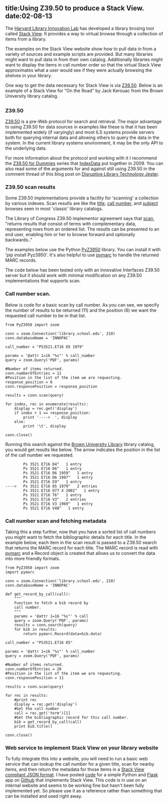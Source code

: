 title:Using Z39.50 to produce a Stack View.  
date:02-08-13
----

The [Harvard Library Innovation Lab](http://librarylab.law.harvard.edu/) has developed a library brosing tool called [Stack View](http://librarylab.law.harvard.edu/blog/stack-view/).  It provides a way to virtual browse through a collection of items from a library.   

The examples on the Stack View website show how to pull data in from a variety of sources and example scripts are provided.  But many libraries might want to pull data in from their own catalog.  Additionally libraries might want to display the items in call number order so that the virtual Stack View approximates what a user would see if they were actually browsing the shelves in your library.

One way to get the data necessary for Stack View is via [Z39.50](http://en.wikipedia.org/wiki/Z39.50).  Below is an example of a Stack View for "On the Road" by Jack Kerouac from the Brown University library catalog.  

<!-- stackview.css to style the stack -->
<link rel="stylesheet" href="http://librarylab.law.harvard.edu/stackview/demo/lib/jquery.stackview.css" type="text/css">

 
<!-- stackview.js and all js dependencies -->
<script type="text/javascript" src="http://ajax.googleapis.com/ajax/libs/jquery/1.6.1/jquery.min.js"></script>
<script type="text/javascript" src="http://librarylab.law.harvard.edu/stackview/demo/lib/jquery.stackview.min.js"></script>
 
<div id="stackview" title="Sample Stack View" style="margin: 2em; "></div>
    
<script type="text/javascript">
    var data = {
  "start": "-1", 
  "num_found": 40, 
  "limit": 50, 
  "docs": [
    {
      "callnumber": "PS3521.E716 D6 1987", 
      "link": "http://library.brown.edu/find/Record/b3168718", 
      "measurement_page_numeric": 245, 
      "creator": [
        "Kerouac, Jack, 1922-1969."
      ], 
      "measurement_height_numeric": 21, 
      "items": 1, 
      "title": "Doctor Sax :Faust part three /", 
      "pub_date": "1987", 
      "id": "b3168718", 
      "shelfrank": 10
    }, 
    {
      "callnumber": "PS3521.E716 E9", 
      "link": "http://library.brown.edu/find/Record/b1438756", 
      "measurement_page_numeric": 128, 
      "creator": [
        "Kerouac, Jack, 1922-1969."
      ], 
      "measurement_height_numeric": 22, 
      "items": 1, 
      "title": "Excerpts from Visions of Cody.", 
      "pub_date": "1959", 
      "id": "b1438756", 
      "shelfrank": 10
    }, 
    {
      "measurement_page_numeric": 605, 
      "creator": [
        "Kerouac, Jack, 1922-1969."
      ], 
      "items": 2, 
      "title": "On the road /", 
      "callnumber": "PS3521.E716 O5 1979", 
      "link": "http://library.brown.edu/find/Record/b1102953", 
      "shelfrank": 50, 
      "measurement_height_numeric": 20, 
      "pub_date": "1979", 
      "id": "b1102953"
    }, 
    {
      "callnumber": "PS3521.E716 O77x 2002", 
      "link": "http://library.brown.edu/find/Record/b3238455", 
      "measurement_page_numeric": 176, 
      "creator": [
        "Kerouac, Jack, 1922-1969."
      ], 
      "measurement_height_numeric": 21, 
      "items": 1, 
      "title": "Orpheus emerged /", 
      "pub_date": "2002", 
      "id": "b3238455", 
      "shelfrank": 10
    }, 
    {
      "callnumber": "PS3521.E716 T6", 
      "link": "http://library.brown.edu/find/Record/b1438761", 
      "measurement_page_numeric": 499, 
      "creator": [
        "Kerouac, Jack, 1922-1969."
      ], 
      "measurement_height_numeric": 22, 
      "items": 1, 
      "title": "The town & the city.", 
      "pub_date": "1950", 
      "id": "b1438761", 
      "shelfrank": 10
    }, 
    {
      "measurement_page_numeric": 280, 
      "creator": [
        "Kerouac, Jack, 1922-1969."
      ], 
      "items": 1, 
      "title": "Vanity of Duluoz :an adventurous education, 1935-46 /", 
      "callnumber": "PS3521.E716 V3 1969", 
      "link": "http://library.brown.edu/find/Record/b1438770", 
      "shelfrank": 10, 
      "measurement_height_numeric": 21, 
      "pub_date": "1969", 
      "id": "b1438770"
    }, 
    {
      "callnumber": "PS3521.E716 V3 1969", 
      "link": "http://library.brown.edu/find/Record/b1438770", 
      "measurement_page_numeric": 280, 
      "creator": [
        "Kerouac, Jack, 1922-1969."
      ], 
      "measurement_height_numeric": 21, 
      "items": 1, 
      "title": "Vanity of Duluoz :an adventurous education, 1935-46 /", 
      "pub_date": "1969", 
      "id": "b1438770", 
      "shelfrank": 10
    }, 
    {
      "callnumber": "PS3521.E716 V48", 
      "link": "http://library.brown.edu/find/Record/b1438775", 
      "measurement_page_numeric": 398, 
      "creator": [
        "Kerouac, Jack, 1922-1969."
      ], 
      "measurement_height_numeric": 24, 
      "items": 1, 
      "title": "Visions of Cody", 
      "pub_date": "1972", 
      "id": "b1438775", 
      "shelfrank": 10
    }, 
    {
      "callnumber": "PS3521.E716 V5", 
      "link": "http://library.brown.edu/find/Record/b1438779", 
      "measurement_page_numeric": 151, 
      "creator": [
        "Kerouac, Jack, 1922-1969."
      ], 
      "measurement_height_numeric": 21, 
      "items": 2, 
      "title": "Visions of Gerard.", 
      "pub_date": "1963", 
      "id": "b1438779", 
      "shelfrank": 50
    }, 
    {
      "callnumber": "PS3521.E716 Z72", 
      "link": "http://library.brown.edu/find/Record/b1438783", 
      "measurement_page_numeric": 419, 
      "creator": [
        "Charters, Ann."
      ], 
      "measurement_height_numeric": 24, 
      "items": 1, 
      "title": "Kerouac;a biography.", 
      "pub_date": "1973", 
      "id": "b1438783", 
      "shelfrank": 10
    }, 
    {
      "measurement_page_numeric": 60, 
      "creator": [
        "Gifford, Barry, 1946-"
      ], 
      "items": 1, 
      "title": "Kerouac's town /", 
      "callnumber": "PS3521.E716 Z756 1977", 
      "link": "http://library.brown.edu/find/Record/b1083350", 
      "shelfrank": 10, 
      "measurement_height_numeric": 18, 
      "pub_date": "1977", 
      "id": "b1083350"
    }, 
    {
      "callnumber": "PS3521.E716 Z755", 
      "link": "http://library.brown.edu/find/Record/b1095175", 
      "measurement_page_numeric": 339, 
      "creator": [
        "Gifford, Barry, 1946-"
      ], 
      "measurement_height_numeric": 24, 
      "items": 4, 
      "title": "Jack's book :an oral biography of Jack Kerouac /", 
      "pub_date": "1978", 
      "id": "b1095175", 
      "shelfrank": 100
    }, 
    {
      "callnumber": "PS3521.E716 Z756 1977", 
      "link": "http://library.brown.edu/find/Record/b1083350", 
      "measurement_page_numeric": 60, 
      "creator": [
        "Gifford, Barry, 1946-"
      ], 
      "measurement_height_numeric": 18, 
      "items": 1, 
      "title": "Kerouac's town /", 
      "pub_date": "1977", 
      "id": "b1083350", 
      "shelfrank": 10
    }, 
    {
      "callnumber": "PS3521.E716 Z76", 
      "link": "http://library.brown.edu/find/Record/b1050253", 
      "measurement_page_numeric": 150, 
      "creator": [
        "Hipkiss, Robert A., 1935-"
      ], 
      "measurement_height_numeric": 23, 
      "items": 1, 
      "title": "Jack Kerouac, prophet of the new romanticism :a critical study of the published works of Kerouac and a comparison of them to those of J. D. Salinger, James Purdy, John Knowles, and Ken Kesey /", 
      "pub_date": "1976", 
      "id": "b1050253", 
      "shelfrank": 10
    }, 
    {
      "callnumber": "PS3521.E716 Z775", 
      "link": "http://library.brown.edu/find/Record/b1126318", 
      "measurement_page_numeric": 400, 
      "creator": [
        "McNally, Dennis."
      ], 
      "measurement_height_numeric": 24, 
      "items": 2, 
      "title": "Desolate angel :Jack Kerouace, the Beat generation, and America /", 
      "pub_date": "1979", 
      "id": "b1126318", 
      "shelfrank": 50
    }, 
    {
      "callnumber": "1-SIZE PS3521.E716 Z776x", 
      "link": "http://library.brown.edu/find/Record/b1296288", 
      "measurement_page_numeric": 250, 
      "creator": [], 
      "measurement_height_numeric": 28, 
      "items": 2, 
      "title": "Moody Street irregulars.", 
      "pub_date": "1978", 
      "id": "b1296288", 
      "shelfrank": 50
    }, 
    {
      "callnumber": "PS3521.E718 H6", 
      "link": "http://library.brown.edu/find/Record/b1094786", 
      "measurement_page_numeric": 264, 
      "creator": [
        "Kerr, Jean."
      ], 
      "measurement_height_numeric": 22, 
      "items": 1, 
      "title": "How I got to be perfect /", 
      "pub_date": "1978", 
      "id": "b1094786", 
      "shelfrank": 10
    }, 
    {
      "callnumber": "PS3521.E718 M3", 
      "link": "http://library.brown.edu/find/Record/b1438789", 
      "measurement_page_numeric": 181, 
      "creator": [
        "Kerr, Jean."
      ], 
      "measurement_height_numeric": 22, 
      "items": 2, 
      "title": "Mary, Mary.", 
      "pub_date": "1963", 
      "id": "b1438789", 
      "shelfrank": 50
    }, 
    {
      "callnumber": "PS3521.E718 P6", 
      "link": "http://library.brown.edu/find/Record/b1002686", 
      "measurement_page_numeric": 202, 
      "creator": [
        "Kerr, Jean."
      ], 
      "measurement_height_numeric": 22, 
      "items": 2, 
      "title": "Poor Richard;[a play]", 
      "pub_date": "1965", 
      "id": "b1002686", 
      "shelfrank": 50
    }, 
    {
      "measurement_page_numeric": 168, 
      "creator": [
        "Kerr, Jean."
      ], 
      "items": 2, 
      "title": "The snake has all the lines.", 
      "callnumber": "PS3521.E718 S5", 
      "link": "http://library.brown.edu/find/Record/b1438792", 
      "shelfrank": 50, 
      "measurement_height_numeric": 22, 
      "pub_date": "1960", 
      "id": "b1438792"
    }, 
    {
      "callnumber": "PS3521.E72 I3", 
      "link": "http://library.brown.edu/find/Record/b1438797", 
      "measurement_page_numeric": 292, 
      "creator": [
        "Kerr, Sophie, 1880-1965."
      ], 
      "measurement_height_numeric": 20, 
      "items": 1, 
      "title": "In for a penny", 
      "pub_date": "1931", 
      "id": "b1438797", 
      "shelfrank": 10
    }, 
    {
      "callnumber": "PS3521.E72 S4", 
      "link": "http://library.brown.edu/find/Record/b1438800", 
      "measurement_page_numeric": 3, 
      "creator": [
        "Kerr, Sophie, 1880-1965."
      ], 
      "measurement_height_numeric": 20, 
      "items": 1, 
      "title": "The see-saw;a story of to-day,", 
      "pub_date": "1919", 
      "id": "b1438800", 
      "shelfrank": 10
    }, 
    {
      "callnumber": "PS3521.E735 A6 1995", 
      "link": "http://library.brown.edu/find/Record/b2305716", 
      "measurement_page_numeric": 625, 
      "creator": [
        "Kerouac, Jack, 1922-1969."
      ], 
      "measurement_height_numeric": 21, 
      "items": 2, 
      "title": "The portable Jack Kerouac /", 
      "pub_date": "1995", 
      "id": "b2305716", 
      "shelfrank": 50
    }, 
    {
      "callnumber": "PS3521.E735 A6x 1990", 
      "link": "http://library.brown.edu/find/Record/b2096271", 
      "measurement_page_numeric": 3, 
      "creator": [
        "Kerouac, Jack, 1922-1969."
      ], 
      "measurement_height_numeric": 4, 
      "items": 4, 
      "title": "The Jack Kerouac collection", 
      "pub_date": "1990", 
      "id": "b2096271", 
      "shelfrank": 100
    }, 
    {
      "callnumber": "PS3521.E735 A92 1999", 
      "link": "http://library.brown.edu/find/Record/b2988454", 
      "measurement_page_numeric": 249, 
      "creator": [
        "Kerouac, Jack, 1922-1969."
      ], 
      "measurement_height_numeric": 23, 
      "items": 2, 
      "title": "Atop an Underwood :early stories and other writings /", 
      "pub_date": "1999", 
      "id": "b2988454", 
      "shelfrank": 50
    }, 
    {
      "callnumber": "PS3521.E735 B55 1995", 
      "link": "http://library.brown.edu/find/Record/b2362786", 
      "measurement_page_numeric": 1, 
      "creator": [
        "Kerouac, Jack, 1922-1969."
      ], 
      "measurement_height_numeric": 19, 
      "items": 2, 
      "title": "Book of blues /", 
      "pub_date": "1995", 
      "id": "b2362786", 
      "shelfrank": 50
    }, 
    {
      "callnumber": "PS3521.E735 B667 2006", 
      "link": "http://library.brown.edu/find/Record/b4037830", 
      "measurement_page_numeric": 413, 
      "creator": [
        "Kerouac, Jack, 1922-1969."
      ], 
      "measurement_height_numeric": 16, 
      "items": 1, 
      "title": "Book of sketches, 1952-57 /", 
      "pub_date": "2006", 
      "id": "b4037830", 
      "shelfrank": 10
    }, 
    {
      "callnumber": "PS3521.E735 D48 1959", 
      "link": "http://library.brown.edu/find/Record/b2586148", 
      "measurement_page_numeric": 192, 
      "creator": [
        "Kerouac, Jack, 1922-1969."
      ], 
      "measurement_height_numeric": 18, 
      "items": 3, 
      "title": "The Dharma bums /", 
      "pub_date": "1959", 
      "id": "b2586148", 
      "shelfrank": 70
    }, 
    {
      "callnumber": "PS3521.E735 M34 1993", 
      "link": "http://library.brown.edu/find/Record/b3984953", 
      "measurement_page_numeric": 194, 
      "creator": [
        "Kerouac, Jack, 1922-1969."
      ], 
      "measurement_height_numeric": 20, 
      "items": 1, 
      "title": "Maggie Cassidy /", 
      "pub_date": "1993", 
      "id": "b3984953", 
      "shelfrank": 10
    }, 
    {
      "callnumber": "PS3521.E735 M435 1992", 
      "link": "http://library.brown.edu/find/Record/b2069765", 
      "measurement_page_numeric": 202, 
      "creator": [
        "Jones, James T., 1948-"
      ], 
      "measurement_height_numeric": 23, 
      "items": 1, 
      "title": "A map of Mexico City blues :Jack Kerouac as poet /", 
      "pub_date": "1992", 
      "id": "b2069765", 
      "shelfrank": 10
    }, 
    {
      "callnumber": "PS3521.E735 O5 2007", 
      "link": "http://library.brown.edu/find/Record/b4357673", 
      "measurement_page_numeric": 408, 
      "creator": [
        "Kerouac, Jack, 1922-1969."
      ], 
      "measurement_height_numeric": 24, 
      "items": 1, 
      "title": "On the road :the original scroll /", 
      "pub_date": "2007", 
      "id": "b4357673", 
      "shelfrank": 10
    }, 
    {
      "callnumber": "PS3521.E735 O5 2009", 
      "link": "http://library.brown.edu/find/Record/b6149606", 
      "measurement_page_numeric": 1, 
      "creator": [
        "Kerouac, Jack, 1922-1969."
      ], 
      "measurement_height_numeric": 20, 
      "items": 1, 
      "title": "Getting inside Jack Kerouac's head /", 
      "pub_date": "2009", 
      "id": "b6149606", 
      "shelfrank": 10
    }, 
    {
      "callnumber": "PS3521.E735 O5x 1957", 
      "link": "http://library.brown.edu/find/Record/b4040534", 
      "measurement_page_numeric": 254, 
      "creator": [
        "Kerouac, Jack, 1922-1969."
      ], 
      "measurement_height_numeric": 18, 
      "items": 1, 
      "title": "On the road /", 
      "pub_date": "1957", 
      "id": "b4040534", 
      "shelfrank": 10
    }, 
    {
      "callnumber": "PS3521.E735 O5x 1958", 
      "link": "http://library.brown.edu/find/Record/b2598586", 
      "measurement_page_numeric": 254, 
      "creator": [
        "Kerouac, Jack, 1922-1969."
      ], 
      "measurement_height_numeric": 18, 
      "items": 1, 
      "title": "On the road /", 
      "pub_date": "1958", 
      "id": "b2598586", 
      "shelfrank": 10
    }, 
    {
      "callnumber": "1-SIZE PS3521.E735 O5325 2007", 
      "link": "http://library.brown.edu/find/Record/b4758951", 
      "measurement_page_numeric": 207, 
      "creator": [
        "Gewirtz, Isaac."
      ], 
      "measurement_height_numeric": 29, 
      "items": 1, 
      "title": "Beatific souls :Jack Kerouac on the road /", 
      "pub_date": "2007", 
      "id": "b4758951", 
      "shelfrank": 10
    }, 
    {
      "callnumber": "PS3521.E735 O533 1999", 
      "link": "http://library.brown.edu/find/Record/b2982105", 
      "measurement_page_numeric": 137, 
      "creator": [
        "Holton, Robert, 1950-"
      ], 
      "measurement_height_numeric": 23, 
      "items": 1, 
      "title": "On the road :Kerouac's ragged American journey /", 
      "pub_date": "1999", 
      "id": "b2982105", 
      "shelfrank": 10
    }, 
    {
      "measurement_page_numeric": 205, 
      "creator": [
        "Leland, John, 1959-"
      ], 
      "items": 1, 
      "title": "Why Kerouac matters :the lessons of On the road (they're not what you think) /", 
      "callnumber": "PS3521.E735 O5347 2007", 
      "link": "http://library.brown.edu/find/Record/b4181991", 
      "shelfrank": 10, 
      "measurement_height_numeric": 22, 
      "pub_date": "2007", 
      "id": "b4181991"
    }, 
    {
      "callnumber": "PS3521.E735 O5347 2007", 
      "link": "http://library.brown.edu/find/Record/b4181991", 
      "measurement_page_numeric": 205, 
      "creator": [
        "Leland, John, 1959-"
      ], 
      "measurement_height_numeric": 22, 
      "items": 1, 
      "title": "Why Kerouac matters :the lessons of On the road (they're not what you think) /", 
      "pub_date": "2007", 
      "id": "b4181991", 
      "shelfrank": 10
    }, 
    {
      "callnumber": "PS3521.E735 O537 1999", 
      "link": "http://library.brown.edu/find/Record/b2857341", 
      "measurement_page_numeric": 130, 
      "creator": [
        "Swartz, Omar."
      ], 
      "measurement_height_numeric": 24, 
      "items": 1, 
      "title": "The view from On the road :the rhetorical vision of Jack Kerouac /", 
      "pub_date": "1999", 
      "id": "b2857341", 
      "shelfrank": 10
    }, 
    {
      "callnumber": "PS3521.E735 O55 2009", 
      "link": "http://library.brown.edu/find/Record/b4671317", 
      "measurement_page_numeric": 214, 
      "creator": [], 
      "measurement_height_numeric": 23, 
      "items": 1, 
      "title": "What's your road, man? :critical essays on Jack Kerouac's On the road /", 
      "pub_date": "2009", 
      "id": "b4671317", 
      "shelfrank": 10
    }, 
    {
      "callnumber": "1951 K3966 J69s 1994", 
      "link": "http://library.brown.edu/find/Record/b2247678", 
      "measurement_page_numeric": 4, 
      "creator": [
        "Kerouac, Jack, 1922-1969."
      ], 
      "measurement_height_numeric": 16, 
      "items": 3, 
      "title": "Scripture of the golden eternity /", 
      "pub_date": "1994", 
      "id": "b2247678", 
      "shelfrank": 70
    }
  ]
};
    $(function () { 
            $('#stackview').stackView(
                {
                "data" : data,
                'books_per_page': "1",
                'start': "30",
                'ribbon': "Stackview -- On the road -- PS3521.E716 O5",
                }
            );
    });
</script>

### Z39.50 

[Z39.50](http://en.wikipedia.org/wiki/Z39.50) is a pre-Web protocol for search and retrieval.  The major advantage to using Z39.50 for data sources in examples like these is that it has been implemented widely (if varyingly) and most ILS systems provide servers both for querying internal data and allowing others to query the data in the system.  In the current library systems environment, it may be the only API to the underlying data.      

For more information about the protocol and working with it I recommend the [Z39.50 for Dummies](http://www.indexdata.com/blog/2009/08/z3950-dummies) series that [IndexData](http://www.indexdata.com) put together in 2009.  You can also read some of the arguments for and against still using Z39.50 in the comment thread of this blog post on [Disruptive Library Technology Jester](http://dltj.org/article/z3950-for-dummies/).  

### Z39.50 scan results
Some Z39.50 implementations provide a facility for 'scanning' a collection by various indexes.  Scan results are like the [title](http://josiah.brown.edu/search~S7/t?SEARCH=on+the+road), [call number](http://josiah.brown.edu/search/c?searchtype=c&searcharg=PS3521.E716), and [subject](http://josiah.brown.edu/search~S7/d?search=blizzards) browses seen in most 'classic' library catalogs.  

The Library of Congress Z39.50 implementor agreement says that [scan](http://www.loc.gov/z3950/agency/contributions/2.html), "returns results that consist of terms with complementary data, representing rows from an ordered list. The results can be presented to an end user, enabling him or her to browse forward and optionally backwards.."

The examples below use the Python [PyZ3950](https://github.com/asl2/PyZ3950) library.  You can install it with 'pip install Pyz3950'.  It's also helpful to use [pymarc](https://github.com/edsu/pymarc/) to handle the returned MARC records.

The code below has been tested only with an Innovative Interfaces Z39.50 server but it should work with minimal modification on any Z39.50 implementations that supports scan.  

### Call number scan.  

Below is code for a basic scan by call number.  As you can see, we specify the number of results to be returned (11) and the position (6) we want the requested call number to be in that list.    

~~~~{.python}
from PyZ3950 import zoom

conn = zoom.Connection('library.school.edu', 210)
conn.databaseName = 'INNOPAC'

call_number = "PS3521.E716 O5 1979"

params = '@attr 1=16 "%s"' % call_number
query = zoom.Query('PQF', params)

#Number of items returned.  
conn.numberOfEntries = 11
#Position in the list of the item we are requesting.
response_position = 6
conn.responsePosition = response_position

results = conn.scan(query)

for index, rec in enumerate(results):
    display = rec.get('display')
    if index + 1 == response_position:
        print '---->  ', display
    else:
        print '\t', display

conn.close()
~~~~

Running this search against the [Brown University Library](http://library.brown.edu/) library catalog, you would get results like below.  The arrow indicates the position in the list of the call number we requested.  

~~~
        Ps 3521 E716 D4^   1 entry
        Ps 3521 E716 D6^   1 entry
        Ps 3521 E716 D6 1959^   1 entry
        Ps 3521 E716 D6 1987^   1 entry
        Ps 3521 E716 E9^   1 entry
---->   Ps 3521 E716 O5 1979^   2 entries
        Ps 3521 E716 O77 X 2002^   1 entry
        Ps 3521 E716 T6^   1 entry
        Ps 3521 E716 V3^   2 entries
        Ps 3521 E716 V3 1969^   1 entry
        Ps 3521 E716 V48^   1 entry

~~~

### Call number scan and fetching metadata

Taking this a step further, now that you have a sorted list of call numbers you might want to fetch the bibliographic details for each title.  In the example below, each item in the scan result is passed to a Z39.50 search that returns the MARC record for each title.  The MARC record is read with [pymarc](https://github.com/edsu/pymarc/) and a Record object is created that allows us to convert the data into more friendly formats.  

~~~~{.python}
from PyZ3950 import zoom
import pymarc

conn = zoom.Connection('library.school.edu', 210)
conn.databaseName = 'INNOPAC'

def get_record_by_call(call):
    """
    Function to fetch a bib record by 
    call number.
    """
    params = '@attr 1=16 "%s"' % call
    query = zoom.Query('PQF', params)
    results = conn.search(query)
    for bib in results:
        return pymarc.Record(data=bib.data)

call_number = "PS3521.E716 O5"

params = '@attr 1=16 "%s"' % call_number
query = zoom.Query('PQF', params)

#Number of items returned.  
conn.numberOfEntries = 20
#Position in the list of the item we are requesting.
conn.responsePosition = 11

results = conn.scan(query)

for rec in results:
    #print rec
    display = rec.get('display')
    #Get the call number
    call = rec.get('term')[1]
    #Get the bibliographic record for this call number.
    bib = get_record_by_call(call)
    print bib.title()

conn.close()
~~~~

### Web service to implement Stack View on your library website

To fully integrate this into a website, you will need to run a basic web service that can lookup the call number for a given title, scan for nearby items, and then return the metadata for those items in a [Stack View compliant JSON format](http://librarylab.law.harvard.edu/projects/stackview/demo/documentation.html).  I have posted [code](https://gist.github.com/lawlesst/4722068) for a simple Python and [Flask](http://flask.pocoo.org/) app on [Github]((https://gist.github.com/lawlesst/4722068)) that implements Stack View.  This code is in use on an internal website and seems to be working fine but hasn't been fully implemented yet.  So please use it as a reference rather than something that can be installed and used right away. 


